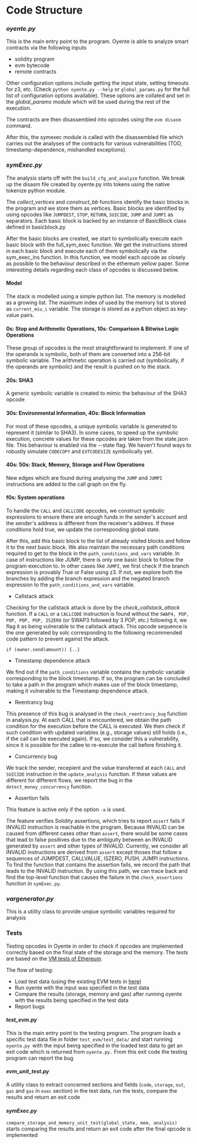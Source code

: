 # Code Structure

### *oyente.py*

This is the main entry point to the program. Oyente is able to analyze smart contracts via the following inputs
- solidity program
- evm bytecode
- remote contracts

Other configuration options include getting the input state, setting timeouts for z3, etc. (Check ```python oyente.py --help``` or ```global_params.py```  for the full list of configuration options available).
These options are collated and set in the *global_params* module which will be used during the rest of the execution.

The contracts are then disassembled into opcodes using the ```evm disasm``` command.

After this, the symexec module is called with the disassembled file which carries out the analyses of the contracts for various vulnerabilities (TOD, timestamp-dependence, mishandled exceptions).

### *symExec.py*

The analysis starts off with the ```build_cfg_and_analyze``` function. We break up the disasm file created by oyente.py into tokens using the native tokenize python module.

The *collect_vertices* and *construct_bb* functions identify the basic blocks in the program and we store them as vertices. Basic blocks are identified by using opcodes like ```JUMPDEST```, ```STOP```, ```RETURN```, ```SUICIDE```, ```JUMP``` and ```JUMPI``` as separators. Each basic block is backed by an instance of BasicBlock class defined in basicblock.py

After the basic blocks are created, we start to symbolically execute each basic block with the full_sym_exec function. We get the instructions stored in each basic block and execute each of them symbolically via the sym_exec_ins function. In this function, we model each opcode as closely as possible to the behaviour described in the ethereum yellow paper. Some interesting details regarding each class of opcodes is discussed below.

#### Model
The stack is modelled using a simple python list.
The memory is modelled as a growing list. The maximum index of used by the memory list is stored as ```current_miu_i``` variable.
The storage is stored as a python object as key-value pairs.

#### 0s: Stop and Arithmetic Operations, 10s: Comparison & Bitwise Logic Operations
These group of opcodes is the most straightforward to implement. If one of the operands is symbolic, both of them are converted into a 256-bit symbolic variable. The arithmetic operation is carried out (symbolically, if the operands are symbolic) and the result is pushed on to the stack.

#### 20s: SHA3
A generic symbolic variable is created to mimic the behaviour of the SHA3 opcode

#### 30s: Environmental Information, 40s: Block Information
For most of these opcodes, a unique symbolic variable is generated to represent it (similar to SHA3). In some cases, to speed up the symbolic execution, concrete values for these opcodes are taken from the state.json file. This behaviour is enabled via the --state flag. We haven't found ways to robustly simulate ```CODECOPY``` and ```EXTCODESIZE``` symbolically yet.

#### 40s: 50s: Stack, Memory, Storage and Flow Operations
New edges which are found during analysing the ```JUMP``` and ```JUMPI``` instructions are added to the call graph on the fly.

#### f0s: System operations
To handle the ```CALL``` and ```CALLCODE``` opcodes, we construct symbolic expressions to ensure there are enough funds in the sender's account and the sender's address is different from the receiver's address. If these conditions hold true, we update the corresponding global state.


After this, add this basic block to the list of already visited blocks and follow it to the next basic block. We also maintain the necessary path conditions required to get to the block in the ```path_conditions_and_vars``` variable. In case of instructions like JUMP, there is only one basic block to follow the program execution to. In other cases like ```JUMPI```, we first check if the branch expression is provably True or False using z3. If not, we explore both the branches by adding the branch expression and the negated branch expression to the ```path_conditions_and_vars``` variable.

- Callstack attack

Checking for the callstack attack is done by the *check_callstack_attack* function. If a ```CALL``` or a ```CALLCODE``` instruction is found without the ```SWAP4, POP, POP, POP, POP, ISZERO``` (or SWAP3 followed by 3 POP, etc.) following it, we flag it as being vulnerable to the callstack attack. This opcode sequence is the one generated by solc corresponding to the following recommended code pattern to prevent against the attack.

```
if (owner.send(amount)) {..}
```

- Timestamp dependence attack

We find out if the ```path_conditions``` variable contains the symbolic variable corresponding to the block timestamp. If so, the program can be concluded to take a path in the program which makes use of the block timestamp, making it vulnerable to the Timestamp dependence attack.

- Reentrancy bug

This presence of this bug is analysed in the ```check_reentrancy_bug``` function in analysis.py. At each CALL that is encountered, we obtain the path condition for the execution before the CALL is executed. We then check if such condition with updated variables (e.g., storage values) still holds (i.e., if the call can be executed again). If so, we consider this a vulnerability, since it is possible for the callee to re-execute the call before finishing it.

- Concurrency bug

We track the sender, recepient and the value transferred at each ```CALL``` and ```SUICIDE``` instruction in the ```update_analysis``` function. If these values are different for different flows, we report the bug in the ```detect_money_concurrency``` function.

- Assertion fails

This feature is active only if the option `-a` is used.

The feature verifies Solidity assertions, which tries to report `assert` fails if  INVALID instruction is reachable in the program. Because INVALID can be caused from different cases other than `assert`, there would be some cases that lead to false positives due to the ambiguity between an INVALID generated by `assert` and other types of INVALID. Currently, we consider all INVALID instructions are derived from `assert` except thoses that follow a sequences of JUMPDEST, CALLVALUE, ISZERO, PUSH, JUMPI instructions. To find the function that contains the assertion fails, we record the path that leads to the INVALID instruction. By using this path, we can trace back and find the top-level function that causes the failure in the ```check_assertions``` function in `symExec.py`.

### *vargenerator.py*

This is a utility class to provide unqiue symbolic variables required for analysis

### Tests
Testing opcodes in Oyente in order to check if opcodes are implemented correctly based on the final state of the storage and the memory. The tests are based on the [VM tests of Ethereum](http://ethdocs.org/en/latest/contracts-and-transactions/ethereum-tests/vm_tests/index.html).

The flow of testing:
- Load test data (using the existing EVM tests in [here](https://github.com/ethereum/tests/tree/develop/VMTests))
- Run oyente with the input was specified in the test data
- Compare the results (storage, memory and gas) after running oyente with the results being specified in the test data
- Report bugs

#### *test_evm.py*
This is the main entry point to the testing program. The program loads a specific test data file in folder ```test_evm/test_data/``` and start running `oyente.py `with the input being specified in the loaded test data to get an exit code which is returned from `oyente.py.` From this exit code the testing program can report the bug

#### *evm_unit_test.py*
A utility class to extract concerned sections and fields (`code`, `storage`, `out`, `gas` and `gas` in `exec` section) in the test data, run the tests, compare the results and return an exit code

#### *symExec.py*
```compare_storage_and_memory_unit_test(global_state, mem, analysis)``` starts comparing the results and return an exit code after the final opcode is implemented
